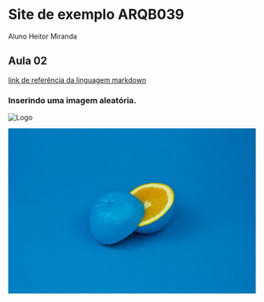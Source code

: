 # Site de exemplo ARQB039

Aluno Heitor Miranda

## Aula 02

[link de referência da linguagem markdown](https://www.markdown.net.br/)

### Inserindo uma imagem aleatória.


![Logo](https://encrypted-tbn0.gstatic.com/images?q=tbn%3AANd9GcQAMWg0A_HpHrLXxsepBhc-1UBBrHsNQs5__EeKY9tPtrpfGKscniyFbbtpGyWYzNv9a1sjuTR1-jbG9gBlR1zDiuNdYUHdvGbhCA&usqp=CAU&ec=45702845=1000x)

![data](./Figs/photo-1494253109108-2e30c049369b.jpg)